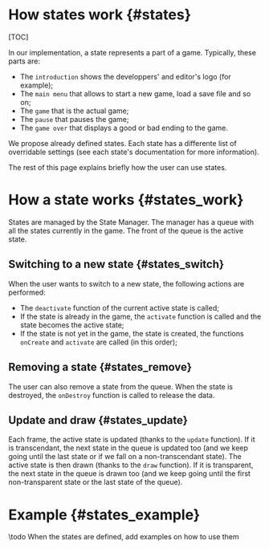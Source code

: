How states work       {#states}
===
[TOC]

In our implementation, a state represents a part of a game. Typically, these parts are:
  - The `introduction` shows the developpers' and editor's logo (for example);
  - The `main menu` that allows to start a new game, load a save file and so on;
  - The `game` that is the actual game;
  - The `pause` that pauses the game;
  - The `game over` that displays a good or bad ending to the game.

We propose already defined states. Each state has a differente list of overridable settings (see each state's documentation for more information).

The rest of this page explains briefly how the user can use states.

# How a state works {#states_work}
States are managed by the State Manager. The manager has a queue with all the states currently in the game. The front of the queue is the active state.

## Switching to a new state {#states_switch}
When the user wants to switch to a new state, the following actions are performed:
  - The `deactivate` function of the current active state is called;
  - If the state is already in the game, the `activate` function is called and the state becomes the active state;
  - If the state is not yet in the game, the state is created, the functions `onCreate` and `activate` are called (in this order);

## Removing a state {#states_remove}
The user can also remove a state from the queue. When the state is destroyed, the `onDestroy` function is called to release the data.

## Update and draw {#states_update}
Each frame, the active state is updated (thanks to the `update` function). If it is transcendant, the next state in the queue is updated too (and we keep going until the last state or if we fall on a non-transcendant state). The active state is then drawn (thanks to the `draw` function). If it is transparent, the next state in the queue is drawn too (and we keep going until the first non-transparent state or the last state of the queue).

# Example {#states_example}
\todo When the states are defined, add examples on how to use them
